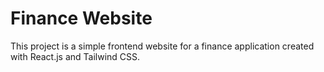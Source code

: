 # Finance Website

This project is a simple frontend website for a finance application created with React.js and Tailwind CSS.



